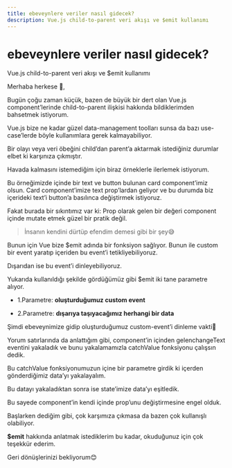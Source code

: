 ```yaml
---
title: ebeveynlere veriler nasıl gidecek?
description: Vue.js child-to-parent veri akışı ve $emit kullanımı
---
```

# ebeveynlere veriler nasıl gidecek?

Vue.js child-to-parent veri akışı ve $emit kullanımı

Merhaba herkese 👋,

Bugün çoğu zaman küçük, bazen de büyük bir dert olan Vue.js component’lerinde child-to-parent ilişkisi hakkında bildiklerimden bahsetmek istiyorum.

Vue.js bize ne kadar güzel data-management toolları sunsa da bazı use-case’lerde böyle kullanımlara gerek kalmayabiliyor.

Bir olayı veya veri öbeğini child’dan parent’a aktarmak istediğiniz durumlar elbet ki karşınıza çıkmıştır.

Havada kalmasını istemediğim için biraz örneklerle ilerlemek istiyorum.

Bu örneğimizde içinde bir text ve button bulunan card component’imiz olsun. Card component’imize text prop’lardan geliyor ve bu durumda biz içerideki text’i button’a basılınca değiştirmek istiyoruz.

<script src="https://gist.github.com/kaanersoy/bcaad12f3a0163a1ef8c6b3719137175.js"></script>

Fakat burada bir sıkıntımız var ki: Prop olarak gelen bir değeri component içinde mutate etmek güzel bir pratik değil.
> İnsanın kendini dürtüp efendim demesi gibi bir şey😅

Bunun için Vue bize $emit adında bir fonksiyon sağlıyor. Bunun ile custom bir event yaratıp içeriden bu event’i tetikliyebiliyoruz.

Dışarıdan ise bu event’i dinleyebiliyoruz.

<!-- <script src="https://gist.github.com/kaanersoy/bcaad12f3a0163a1ef8c6b3719137175.js"></script> -->

Yukarıda kullanıldığı şekilde gördüğümüz gibi $emit iki tane parametre alıyor.

  - 1.Parametre: **oluşturduğumuz custom event**

  - 2.Parametre: **dışarıya taşıyacağımız herhangi bir data**

Şimdi ebeveynimize gidip oluşturduğumuz custom-event’i dinleme vakti💃

<!-- <script src="https://gist.github.com/kaanersoy/3d5970dead5906b3c3e65890384399b8.js"></script> -->

Yorum satırlarında da anlattığım gibi, component’in içinden gelenchangeText eventini yakaladık ve bunu yakalamamızla catchValue fonksiyonu çalışsın dedik.

Bu catchValue fonksiyonumuzun içine bir parametre girdik ki içerden gönderdiğimiz data’yı yakalayalım.

Bu datayı yakaladıktan sonra ise state’imize data’yı eşitledik.

Bu sayede component’in kendi içinde prop’unu değiştirmesine engel olduk.

Başlarken dediğim gibi, çok karşımıza çıkmasa da bazen çok kullanışlı olabiliyor.

**$emit** hakkında anlatmak istediklerim bu kadar, okuduğunuz için çok teşekkür ederim.

Geri dönüşlerinizi bekliyorum😊

